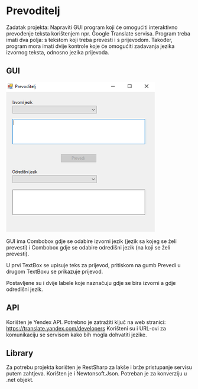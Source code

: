 # Prevoditelj

Zadatak projekta: 
Napraviti GUI program koji će omogućiti interaktivno prevođenje teksta korištenjem npr. Google Translate servisa.
Program treba imati dva polja: s tekstom koji treba prevesti i s prijevodom. 
Također, program mora imati dvije kontrole koje će omogućiti zadavanja jezika izvornog teksta, odnosno jezika prijevoda.

## GUI
![alt tag](https://github.com/anamarija123/Prevoditelj/blob/master/prevoditelj.PNG)

GUI ima Combobox gdje se odabire izvorni jezik (jezik sa kojeg se želi prevesti) i Combobox gdje se odabire odredišni jezik (na koji se želi prevesti).

U prvi TextBox se upisuje teks za prijevod, pritiskom na gumb Prevedi u drugom TextBoxu se prikazuje prijevod.

Postavljene su i dvije labele koje naznačuju gdje se bira izvorni a gdje odredišni jezik.

## API
Korišten je Yendex API. Potrebno je zatražiti ključ na web stranici: https://translate.yandex.com/developers
Korišteni su i URL-ovi za komunikaciju se servisom kako bih mogla dohvatiti jezike.

## Library
Za potrebu projekta korišten je RestSharp za lakše i brže pristupanje servisu putem zahtjeva.
Korišten je i Newtonsoft.Json. Potreban je za konverziju u .net objekt.



